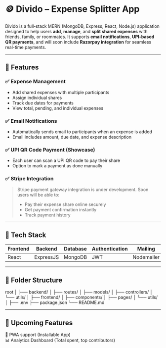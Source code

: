 # 🪙 Divido – Expense Splitter App

Divido is a full-stack MERN (MongoDB, Express, React, Node.js) application designed to help users **add**, **manage**, and **split shared expenses** with friends, family, or roommates. It supports **email notifications**, **UPI-based QR payments**, and will soon include **Razorpay integration** for seamless real-time payments.

---

## 📌 Features

### ✅ Expense Management
- Add shared expenses with multiple participants
- Assign individual shares
- Track due dates for payments
- View total, pending, and individual expenses

### ✅ Email Notifications
- Automatically sends email to participants when an expense is added
- Email includes amount, due date, and expense description

### ✅ UPI QR Code Payment (Showcase)
- Each user can scan a UPI QR code to pay their share
- Option to mark a payment as done manually

### ✅ Stripe Integration 
> Stripe payment gateway integration is under development. Soon users will be able to:
> - Pay their expense share online securely
> - Get payment confirmation instantly
> - Track payment history

---

## 🚀 Tech Stack

| Frontend  | Backend   | Database | Authentication | Mailing   |
|-----------|-----------|----------|----------------|-----------|
| React     | ExpressJS | MongoDB  | JWT            | Nodemailer|

---

## 📂 Folder Structure

root
│
├── backend/
│ ├── routes/
│ ├── models/
│ ├── controllers/
│ └── utils/
│
├── frontend/
│ ├── components/
│ ├── pages/
│ └── utils/
│
├── .env
├── package.json
└── README.md

---


## 🧪 Upcoming Features 
📱 PWA support (Installable App)  
📊 Analytics Dashboard (Total spent, top contributors)

